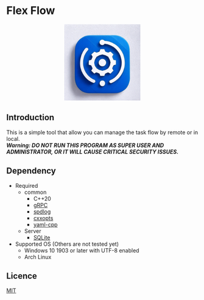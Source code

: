 # Flex Flow

<p align="center">
  <img src="original-icon.jpg" alt="" width="200" height=200/>
</p>

## Introduction

This is a simple tool that allow you can manage the task flow by remote or in local.  
***Warning: DO NOT RUN THIS PROGRAM AS SUPER USER AND ADMINISTRATOR, OR IT WILL CAUSE CRITICAL SECURITY ISSUES.***

## Dependency

- Required
  - common
    - C++20
    - [gRPC](https://grpc.io)
    - [spdlog](https://github.com/gabime/spdlog)
    - [cxxopts](https://github.com/jarro2783/cxxopts)
    - [yaml-cpp](https://github.com/jbeder/yaml-cpp)
  - Server
    - [SQLite](https://www.sqlite.org)
- Supported OS (Others are not tested yet)
  - Windows 10 1903 or later with UTF-8 enabled
  - Arch Linux

## Licence

[MIT](https://opensource.org/licenses/MIT)
